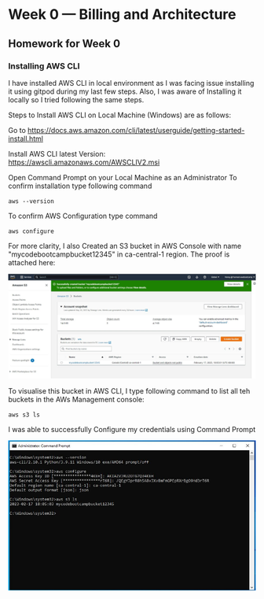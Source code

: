 # Week 0 — Billing and Architecture

## Homework for Week 0

### Installing AWS CLI 

I have installed AWS CLI in local environment as I was facing issue installing it using gitpod during my last few steps. Also, I was aware of Installing it locally so I tried following the same steps. 

Steps to Install AWS CLI on Local Machine (Windows) are as follows:

Go to https://docs.aws.amazon.com/cli/latest/userguide/getting-started-install.html 

Install AWS CLI latest Version: https://awscli.amazonaws.com/AWSCLIV2.msi

Open Command Prompt on your Local Machine as  an Administrator
To confirm installation type following command 
```
aws --version
```

To confirm AWS Configuration type command
```
aws configure
```
For more clarity, I also Created an S3 bucket in AWS Console with name "mycodebootcampbucket12345" in ca-central-1 region. The proof is attached here:

![S3 Bucket Creation in AWS Console for demonstartion of AWS CLI Installation](assets/week0s3creationinconsole.JPG)


To visualise this bucket in AWS CLI, I type following command to list all teh buckets in the AWs Management console:
```
aws s3 ls
```

I was able to successfully Configure my credentials using Command Prompt

![Proof of AWS CLI Installation](assets/week0CLIConfiguration.JPG)
